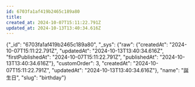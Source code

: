 ```yaml
---
id: 6703fa1af419b2465c189a80
title: 
created_at: 2024-10-07T15:11:22.791Z
updated_at: 2024-10-13T13:40:34.616Z
---
```


{"_id": "6703fa1af419b2465c189a80", "_sys": {"raw": {"createdAt": "2024-10-07T15:11:22.791Z", "updatedAt": "2024-10-13T13:40:34.616Z", "firstPublishedAt": "2024-10-07T15:11:22.791Z", "publishedAt": "2024-10-13T13:40:34.616Z"}, "customOrder": 3, "createdAt": "2024-10-07T15:11:22.791Z", "updatedAt": "2024-10-13T13:40:34.616Z"}, "name": "誕生日", "slug": "birthday"}